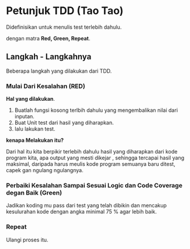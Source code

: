 # Petunjuk TDD (Tao Tao)

Didefinisikan untuk menulis test terlebih dahulu.

dengan matra **Red, Green, Repeat**.

## Langkah  - Langkahnya

Beberapa langkah yang dilakukan dari TDD.

### Mulai Dari Kesalahan (RED)

**Hal yang dilakukan**.

1. Buatlah fungsi kosong terlbih dahulu yang mengembalikan nilai dari inputan.
2. Buat Unit test  dari hasil yang diharapkan.
3. lalu lakukan test.

**kenapa Melakukan itu?**

Dari hal itu kita berpikir terlebih dahulu hasil yang diharapkan dari kode program kita, apa output yang mesti dikejar , sehingga tercapai hasil yang maksimal, daripada harus meulis kode program semuanya baru ditest, capek gan ngulang ngulangnya.

### Perbaiki Kesalahan Sampai Sesuai Logic dan Code Coverage degan Baik (Green)

Jadikan koding mu pass dari test yang telah dibikin dan mencakup kesulurahan kode dengan angka minimal 75 % agar lebih baik.

### Repeat

Ulangi proses itu.
